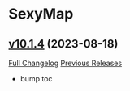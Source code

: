 # SexyMap

## [v10.1.4](https://github.com/funkydude/SexyMap/tree/v10.1.4) (2023-08-18)
[Full Changelog](https://github.com/funkydude/SexyMap/compare/v10.1.3...v10.1.4) [Previous Releases](https://github.com/funkydude/SexyMap/releases)

- bump toc  
